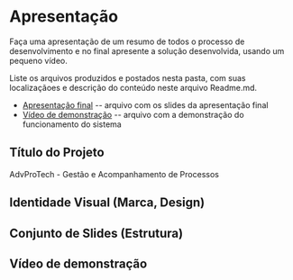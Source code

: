 # Apresentação

Faça uma apresentação de um resumo de todos o processo de desenvolvimento e no final apresente a solução desenvolvida, usando um pequeno vídeo.

Liste os arquivos produzidos e postados nesta pasta, com suas localizaçãoes e descrição do conteúdo neste arquivo Readme.md.


* [Apresentação final](./presentation.pdf) -- arquivo com os slides da apresentação final
* [Vídeo de demonstração](./sample-video.mp4) -- arquivo com a demonstração do funcionamento do sistema



## Título do Projeto

AdvProTech - Gestão e Acompanhamento de Processos

## Identidade Visual (Marca, Design)


## Conjunto de Slides (Estrutura)


## Vídeo de demonstração



